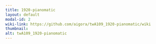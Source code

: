 ```yaml
---
title: 1920-pianomatic
layout: default
modal-id: 2
wiki-link: https://github.com/aigora/twA109_1920-pianomatic/wiki
thumbnail: 
alt: twA109_1920-pianomatic
---
```

